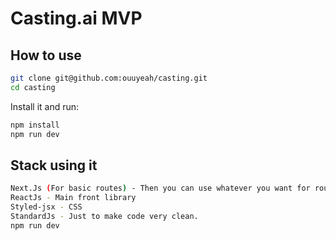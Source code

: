 
# Casting.ai MVP

## How to use

```bash
git clone git@github.com:ouuyeah/casting.git
cd casting
```

Install it and run:

```bash
npm install
npm run dev
```


## Stack using it


```bash
Next.Js (For basic routes) - Then you can use whatever you want for routes and logic.
ReactJs - Main front library
Styled-jsx - CSS
StandardJs - Just to make code very clean.
npm run dev
```
